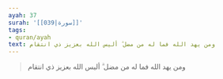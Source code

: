 ```yaml
---
ayah: 37
surah: '[[039|سورة]]'
tags:
- quran/ayah
text: ومن يهد الله فما له من مضل ۗ أليس الله بعزيز ذي انتقام
---
```

> ومن يهد الله فما له من مضل ۗ أليس الله بعزيز ذي انتقام
